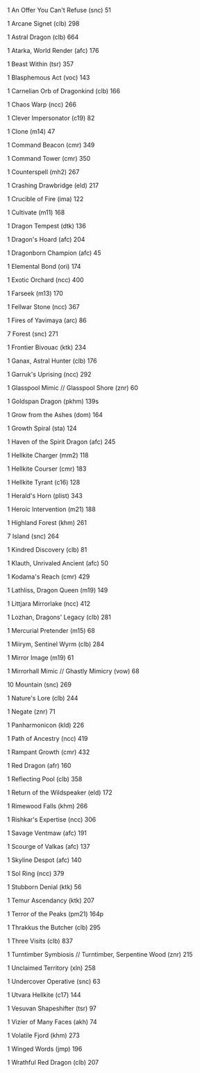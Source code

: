 1 An Offer You Can't Refuse (snc) 51

1 Arcane Signet (clb) 298

1 Astral Dragon (clb) 664

1 Atarka, World Render (afc) 176

1 Beast Within (tsr) 357

1 Blasphemous Act (voc) 143

1 Carnelian Orb of Dragonkind (clb) 166

1 Chaos Warp (ncc) 266

1 Clever Impersonator (c19) 82

1 Clone (m14) 47

1 Command Beacon (cmr) 349

1 Command Tower (cmr) 350

1 Counterspell (mh2) 267

1 Crashing Drawbridge (eld) 217

1 Crucible of Fire (ima) 122

1 Cultivate (m11) 168

1 Dragon Tempest (dtk) 136

1 Dragon's Hoard (afc) 204

1 Dragonborn Champion (afc) 45

1 Elemental Bond (ori) 174

1 Exotic Orchard (ncc) 400

1 Farseek (m13) 170

1 Fellwar Stone (ncc) 367

1 Fires of Yavimaya (arc) 86

7 Forest (snc) 271

1 Frontier Bivouac (ktk) 234

1 Ganax, Astral Hunter (clb) 176

1 Garruk's Uprising (ncc) 292

1 Glasspool Mimic // Glasspool Shore (znr) 60

1 Goldspan Dragon (pkhm) 139s

1 Grow from the Ashes (dom) 164

1 Growth Spiral (sta) 124

1 Haven of the Spirit Dragon (afc) 245

1 Hellkite Charger (mm2) 118

1 Hellkite Courser (cmr) 183

1 Hellkite Tyrant (c16) 128

1 Herald's Horn (plist) 343

1 Heroic Intervention (m21) 188

1 Highland Forest (khm) 261

7 Island (snc) 264

1 Kindred Discovery (clb) 81

1 Klauth, Unrivaled Ancient (afc) 50

1 Kodama's Reach (cmr) 429

1 Lathliss, Dragon Queen (m19) 149

1 Littjara Mirrorlake (ncc) 412

1 Lozhan, Dragons' Legacy (clb) 281

1 Mercurial Pretender (m15) 68

1 Miirym, Sentinel Wyrm (clb) 284

1 Mirror Image (m19) 61

1 Mirrorhall Mimic // Ghastly Mimicry (vow) 68

10 Mountain (snc) 269

1 Nature's Lore (clb) 244

1 Negate (znr) 71

1 Panharmonicon (kld) 226

1 Path of Ancestry (ncc) 419

1 Rampant Growth (cmr) 432

1 Red Dragon (afr) 160

1 Reflecting Pool (clb) 358

1 Return of the Wildspeaker (eld) 172

1 Rimewood Falls (khm) 266

1 Rishkar's Expertise (ncc) 306

1 Savage Ventmaw (afc) 191

1 Scourge of Valkas (afc) 137

1 Skyline Despot (afc) 140

1 Sol Ring (ncc) 379

1 Stubborn Denial (ktk) 56

1 Temur Ascendancy (ktk) 207

1 Terror of the Peaks (pm21) 164p

1 Thrakkus the Butcher (clb) 295

1 Three Visits (clb) 837

1 Turntimber Symbiosis // Turntimber, Serpentine Wood (znr) 215

1 Unclaimed Territory (xln) 258

1 Undercover Operative (snc) 63

1 Utvara Hellkite (c17) 144

1 Vesuvan Shapeshifter (tsr) 97

1 Vizier of Many Faces (akh) 74

1 Volatile Fjord (khm) 273

1 Winged Words (jmp) 196

1 Wrathful Red Dragon (clb) 207